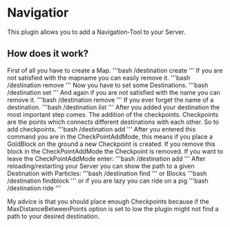 # Navigatior
This plugin allows you to add a Navigation-Tool to your Server.

## How does it work?
First of all you have to create a Map.
   '''bash
   /destination create <mapName>
   '''
If you are not satisfied with the mapname you can easily remove it.
   '''bash
   /destination remove <mapName>
   '''
Now you have to set some Destinations.
   '''bash
   /destination set <mapName> <destinationName>
   '''
And again if you are not satisfied with the name you can remove it.
   '''bash
   /destination remove <mapName> <destinationName>
   '''
If you ever forget the name of a destination.
   '''bash
   /destination list <mapName>
   '''
After you added your destination the most important step comes.
The addition of the checkpoints. Checkpoints are the points which connects
different destinations with each other. So to add checkpoints.
   '''bash
   /destination add <mapName>
   '''
After you entered this command you are in the CheckPointAddMode, this means if
you place a GoldBlock on the ground a new Checkpoint is created. If you remove
this block in the CheckPointAddMode the Checkpoint is removed.
If you want to leave the CheckPointAddMode enter:
   '''bash
   /destination add <mapName>
   '''
After reloading/restarting your Server
you can show the path to a given Destination with Particles:
   '''bash
   /destination find <mapName> <destinationName>
   '''
or Blocks
   '''bash
   /destination findblock <mapName> <destinationName>
   '''
or if you are lazy you can ride on a pig
   '''bash
   /destination ride <mapName> <destinationName>
   '''

My advice is that you should place enough Checkpoints because if 
the MaxDistanceBetweenPoints option is set to low the plugin might
not find a path to your desired destination.
